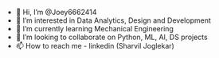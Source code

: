 - 👋 Hi, I’m @Joey6662414
- 👀 I’m interested in Data Analytics, Design and Development
- 🌱 I’m currently learning Mechanical Engineering
- 💞️ I’m looking to collaborate on Python, ML, AI, DS projects
- 📫 How to reach me - linkedin (Sharvil Joglekar)

<!---
Joey6662414/Joey6662414 is a ✨ special ✨ repository because its `README.md` (this file) appears on your GitHub profile.
You can click the Preview link to take a look at your changes.
--->
